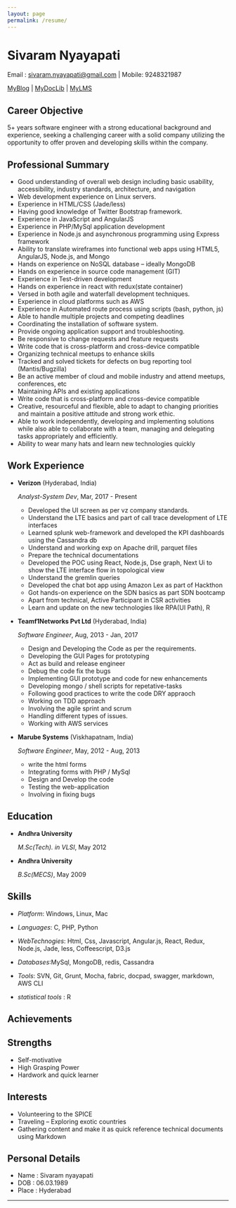 ```yaml
---
layout: page
permalink: /resume/
---
```

Sivaram Nyayapati
=================


Email : sivaram.nyayapati@gmail.com | Mobile: 9248321987 

[MyBlog](http://sivaramtutorials.blogspot.in/) | [MyDocLib](http://sivaram143.github.io/hello-world) | [MyLMS](https://sivaram143.github.io/my_lms/)




Career Objective
----------------
5+ years software engineer with a strong educational background and experience, seeking a challenging career with a solid company utilizing the opportunity to offer proven and developing skills within the company.

Professional Summary
--------------------

*   Good understanding of overall web design including basic usability, accessibility, industry standards,
    architecture, and navigation
*   Web development experience on Linux servers.
*   Experience in HTML/CSS (Jade/less)
*   Having good knowledge of Twitter Bootstrap framework.
*   Experience in JavaScript and AngularJS
*   Experience in PHP/MySql application development
*   Experience in Node.js and asynchronous programming using Express framework
*   Ability to translate wireframes into functional web apps using HTML5, AngularJS, Node.js, and Mongo
*   Hands on experience on NoSQL database – ideally MongoDB
*   Hands on experience in source code management (GIT)
*   Experience in Test-driven development
*   Hands on experience in react with redux(state container)
*   Versed in both agile and waterfall development techniques.
*   Experience in cloud platforms such as AWS
*   Experience in Automated route process using scripts (bash, python, js)
*   Able to handle multiple projects and competing deadlines
*   Coordinating the installation of software system.
*   Provide ongoing application support and troubleshooting.
*   Be responsive to change requests and feature requests
*   Write code that is cross-platform and cross-device compatible
*   Organizing technical meetups to enhance skills
*   Tracked and solved tickets for defects on bug reporting tool (Mantis/Bugzilla)
*   Be an active member of cloud and mobile industry and attend meetups, conferences, etc
*   Maintaining APIs and existing applications
*   Write code that is cross-platform and cross-device compatible
*   Creative, resourceful and flexible, able to adapt to changing priorities and maintain a positive attitude and strong work ethic.
*   Able to work independently, developing and implementing solutions while also able to collaborate with a team, managing
and delegating tasks appropriately and efficiently.
*   Ability to wear many hats and learn new technologies quickly



Work Experience
---------------
*   **Verizon** (Hyderabad, India)

    *Analyst-System Dev*, Mar, 2017 - Present

    -   Developed the UI screen as per vz company standards.
    -   Understand the LTE basics and part of call trace development of LTE interfaces
    -   Learned splunk web-framework and developed the KPI dashboards using the Cassandra db
    -   Understand and working exp on Apache drill, parquet files
    -   Prepare the technical documentations
    -   Developed the POC using React, Node.js, Dse graph, Next Ui to show the LTE interface flow in topological view
    -   Understand the gremlin queries
    -   Developed the chat bot app using Amazon Lex as part of Hackthon
    -   Got hands-on experience on the SDN basics as part SDN bootcamp
    -   Apart from technical, Active Participant in CSR activities
    -   Learn and update on the new technologies like RPA(UI Path), R


*   **Teamf1Networks Pvt Ltd** (Hyderabad, India)

    *Software Engineer*, Aug, 2013 - Jan, 2017

    -   Design and Developing the Code as per the requirements.
    -   Developing the GUI Pages for prototyping
    -   Act as build and release engineer
    -   Debug the code fix the bugs
    -   Implementing GUI prototype and code for new enhancements
    -   Developing mongo / shell scripts for repetative-tasks
    -   Following good practices to write the code DRY appraoch
    -   Working on TDD approach
    -   Involving the agile sprint and scrum
    -   Handling different types of issues.
    -   Working with AWS services

*   **Marube Systems** (Viskhapatnam, India)

    *Software Engineer*, May, 2012  - Aug, 2013

    - write the html forms
    - Integrating forms with PHP / MySql
    - Design and Develop the code
    - Testing the web-application
    - Involving in fixing bugs

Education
---------

*   **Andhra University**

    *M.Sc(Tech). in VLSI*, May 2012

*   **Andhra University**

    *B.Sc(MECS)*, May 2009

Skills
------

*   *Platform*: Windows, Linux, Mac

*   *Languages*: C, PHP, Python

*   *WebTechnogies*: Html, Css, Javascript, Angular.js, React, Redux, Node.js, Jade, less, Coffeescript, D3.js

*   *Databases*:MySql, MongoDB, redis, Cassandra

*   *Tools*: SVN, Git, Grunt, Mocha, fabric, docpad, swagger, markdown, AWS CLI

*   *statistical tools* : R

Achievements
-------------

Strengths
---------
*   Self-motivative
*   High Grasping Power
*   Hardwork and quick learner


Interests
---------

*  Volunteering to the SPICE
*  Traveling – Exploring exotic countries
*  Gathering content and make it as quick reference technical documents using Markdown


Personal Details
----------------

*  Name     : Sivaram nyayapati
*  DOB      : 06.03.1989
*  Place    : Hyderabad


---

